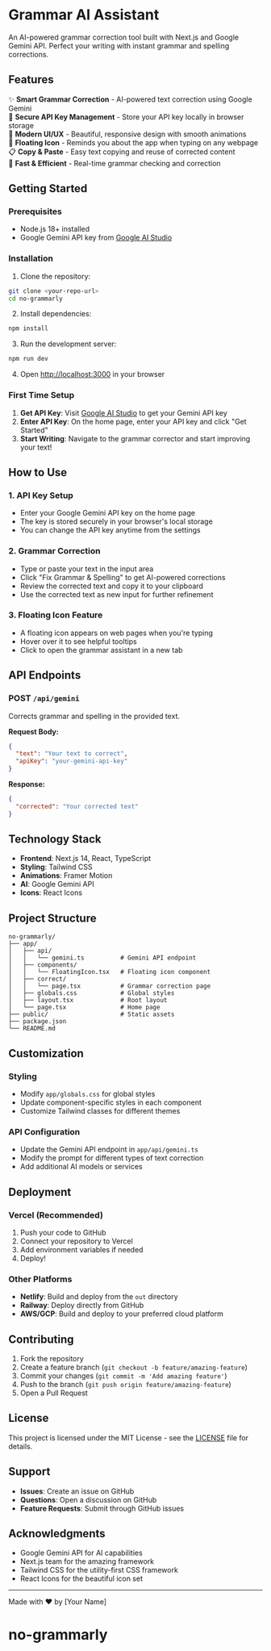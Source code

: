 # Grammar AI Assistant

An AI-powered grammar correction tool built with Next.js and Google Gemini API. Perfect your writing with instant grammar and spelling corrections.

## Features

✨ **Smart Grammar Correction** - AI-powered text correction using Google Gemini  
🔑 **Secure API Key Management** - Store your API key locally in browser storage  
🎨 **Modern UI/UX** - Beautiful, responsive design with smooth animations  
📱 **Floating Icon** - Reminds you about the app when typing on any webpage  
📋 **Copy & Paste** - Easy text copying and reuse of corrected content  
🚀 **Fast & Efficient** - Real-time grammar checking and correction  

## Getting Started

### Prerequisites

- Node.js 18+ installed
- Google Gemini API key from [Google AI Studio](https://makersuite.google.com/app/apikey)

### Installation

1. Clone the repository:
```bash
git clone <your-repo-url>
cd no-grammarly
```

2. Install dependencies:
```bash
npm install
```

3. Run the development server:
```bash
npm run dev
```

4. Open [http://localhost:3000](http://localhost:3000) in your browser

### First Time Setup

1. **Get API Key**: Visit [Google AI Studio](https://makersuite.google.com/app/apikey) to get your Gemini API key
2. **Enter API Key**: On the home page, enter your API key and click "Get Started"
3. **Start Writing**: Navigate to the grammar corrector and start improving your text!

## How to Use

### 1. API Key Setup
- Enter your Google Gemini API key on the home page
- The key is stored securely in your browser's local storage
- You can change the API key anytime from the settings

### 2. Grammar Correction
- Type or paste your text in the input area
- Click "Fix Grammar & Spelling" to get AI-powered corrections
- Review the corrected text and copy it to your clipboard
- Use the corrected text as new input for further refinement

### 3. Floating Icon Feature
- A floating icon appears on web pages when you're typing
- Hover over it to see helpful tooltips
- Click to open the grammar assistant in a new tab

## API Endpoints

### POST `/api/gemini`
Corrects grammar and spelling in the provided text.

**Request Body:**
```json
{
  "text": "Your text to correct",
  "apiKey": "your-gemini-api-key"
}
```

**Response:**
```json
{
  "corrected": "Your corrected text"
}
```

## Technology Stack

- **Frontend**: Next.js 14, React, TypeScript
- **Styling**: Tailwind CSS
- **Animations**: Framer Motion
- **AI**: Google Gemini API
- **Icons**: React Icons

## Project Structure

```
no-grammarly/
├── app/
│   ├── api/
│   │   └── gemini.ts          # Gemini API endpoint
│   ├── components/
│   │   └── FloatingIcon.tsx   # Floating icon component
│   ├── correct/
│   │   └── page.tsx           # Grammar correction page
│   ├── globals.css            # Global styles
│   ├── layout.tsx             # Root layout
│   └── page.tsx               # Home page
├── public/                    # Static assets
├── package.json
└── README.md
```

## Customization

### Styling
- Modify `app/globals.css` for global styles
- Update component-specific styles in each component
- Customize Tailwind classes for different themes

### API Configuration
- Update the Gemini API endpoint in `app/api/gemini.ts`
- Modify the prompt for different types of text correction
- Add additional AI models or services

## Deployment

### Vercel (Recommended)
1. Push your code to GitHub
2. Connect your repository to Vercel
3. Add environment variables if needed
4. Deploy!

### Other Platforms
- **Netlify**: Build and deploy from the `out` directory
- **Railway**: Deploy directly from GitHub
- **AWS/GCP**: Build and deploy to your preferred cloud platform

## Contributing

1. Fork the repository
2. Create a feature branch (`git checkout -b feature/amazing-feature`)
3. Commit your changes (`git commit -m 'Add amazing feature'`)
4. Push to the branch (`git push origin feature/amazing-feature`)
5. Open a Pull Request

## License

This project is licensed under the MIT License - see the [LICENSE](LICENSE) file for details.

## Support

- **Issues**: Create an issue on GitHub
- **Questions**: Open a discussion on GitHub
- **Feature Requests**: Submit through GitHub issues

## Acknowledgments

- Google Gemini API for AI capabilities
- Next.js team for the amazing framework
- Tailwind CSS for the utility-first CSS framework
- React Icons for the beautiful icon set

---

Made with ❤️ by [Your Name]
# no-grammarly
